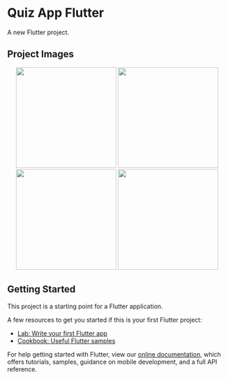 # Quiz App Flutter

A new Flutter project.

## Project Images

<div align="center">
   <img src="https://user-images.githubusercontent.com/26275918/99276967-8716f480-282d-11eb-8cc4-d818bfcbfa22.png" width="230">
   <img src="https://user-images.githubusercontent.com/26275918/99276969-87af8b00-282d-11eb-940c-3dabd82026d9.png" width="230">
   <img src="https://user-images.githubusercontent.com/26275918/99276970-88482180-282d-11eb-907b-af571716328a.png" width="230">
   <img src="https://user-images.githubusercontent.com/26275918/99276973-88e0b800-282d-11eb-987d-86f586e37fa6.png" width="230">
</div>

## Getting Started

This project is a starting point for a Flutter application.

A few resources to get you started if this is your first Flutter project:

- [Lab: Write your first Flutter app](https://flutter.dev/docs/get-started/codelab)
- [Cookbook: Useful Flutter samples](https://flutter.dev/docs/cookbook)

For help getting started with Flutter, view our
[online documentation](https://flutter.dev/docs), which offers tutorials,
samples, guidance on mobile development, and a full API reference.

